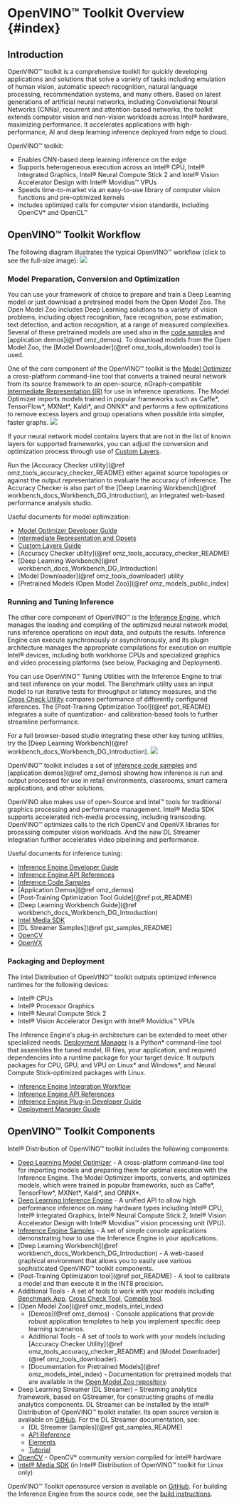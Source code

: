 # OpenVINO™ Toolkit Overview {#index}

## Introduction

OpenVINO™ toolkit is a comprehensive toolkit for quickly developing applications and solutions that solve a variety of tasks including emulation of human vision, automatic speech recognition, natural language processing, recommendation systems, and many others. Based on latest generations of artificial neural networks, including Convolutional Neural Networks (CNNs), recurrent and attention-based networks, the toolkit extends computer vision and non-vision workloads across Intel® hardware, maximizing performance. It accelerates applications with high-performance, AI and deep learning inference deployed from edge to cloud.

OpenVINO™ toolkit:

- Enables CNN-based deep learning inference on the edge
- Supports heterogeneous execution across an Intel® CPU, Intel® Integrated Graphics,  Intel® Neural Compute Stick 2 and Intel® Vision Accelerator Design with Intel® Movidius™ VPUs
- Speeds time-to-market via an easy-to-use library of computer vision functions and pre-optimized kernels
- Includes optimized calls for computer vision standards, including OpenCV\* and OpenCL™

## OpenVINO™ Toolkit Workflow

The following diagram illustrates the typical OpenVINO™ workflow (click to see the full-size image):
![](img/OpenVINO-diagram.png)

### Model Preparation, Conversion and Optimization

You can use your framework of choice to prepare and train a Deep Learning model or just download a pretrained model from the Open Model Zoo. The Open Model Zoo includes Deep Learning solutions to a variety of vision problems, including object recognition, face recognition, pose estimation, text detection, and action recognition, at a range of measured complexities.
Several of these pretrained models are used also in the [code samples](IE_DG/Samples_Overview.md) and [application demos](@ref omz_demos). To download models from the Open Model Zoo, the [Model Downloader](@ref omz_tools_downloader) tool is used.

One of the core component of the OpenVINO™ toolkit is the [Model Optimizer](MO_DG/Deep_Learning_Model_Optimizer_DevGuide.md) a cross-platform command-line
tool that converts a trained neural network from its source framework to an open-source, nGraph-compatible [Intermediate Representation (IR)](MO_DG/IR_and_opsets.md) for use in inference operations. The Model Optimizer imports models trained in popular frameworks such as Caffe*, TensorFlow*, MXNet*, Kaldi*, and ONNX* and performs a few optimizations to remove excess layers and group operations when possible into simpler, faster graphs.
![](img/OV-diagram-step2.png)

If your neural network model contains layers that are not in the list of known layers for supported frameworks, you can adjust the conversion and optimization process through use of  [Custom Layers](HOWTO/Custom_Layers_Guide.md).

Run the [Accuracy Checker utility](@ref omz_tools_accuracy_checker_README) either against source topologies or against the output representation to evaluate the accuracy of inference. The Accuracy Checker is also part of the [Deep Learning Workbench](@ref workbench_docs_Workbench_DG_Introduction), an integrated web-based performance analysis studio.

Useful documents for model optimization:
* [Model Optimizer Developer Guide](MO_DG/Deep_Learning_Model_Optimizer_DevGuide.md)
* [Intermediate Representation and Opsets](MO_DG/IR_and_opsets.md)
* [Custom Layers Guide](HOWTO/Custom_Layers_Guide.md)
* [Accuracy Checker utility](@ref omz_tools_accuracy_checker_README)
* [Deep Learning Workbench](@ref workbench_docs_Workbench_DG_Introduction)
* [Model Downloader](@ref omz_tools_downloader) utility
* [Pretrained Models (Open Model Zoo)](@ref omz_models_public_index)

### Running and Tuning Inference
The other core component of OpenVINO™ is the [Inference Engine](IE_DG/Deep_Learning_Inference_Engine_DevGuide.md), which manages the loading and compiling of the optimized neural network model, runs inference operations on input data, and outputs the results. Inference Engine can execute synchronously or asynchronously, and its plugin architecture manages the appropriate compilations for execution on multiple Intel® devices, including both workhorse CPUs and specialized graphics and video processing platforms (see below, Packaging and Deployment).

You can use OpenVINO™ Tuning Utilities with the Inference Engine to trial and test inference on your model. The Benchmark utility uses an input model to run iterative tests for throughput or latency measures, and the [Cross Check Utility](../inference-engine/tools/cross_check_tool/README.md) compares performance of differently configured inferences. The [Post-Training Optimization Tool](@ref pot_README) integrates a suite of quantization- and calibration-based tools to further streamline performance.

For a full browser-based studio integrating these other key tuning utilities, try the [Deep Learning Workbench](@ref workbench_docs_Workbench_DG_Introduction).
![](img/OV-diagram-step3.png)

OpenVINO™ toolkit includes a set of [inference code samples](IE_DG/Samples_Overview.md) and [application demos](@ref omz_demos) showing how inference is run and output processed for use in retail environments, classrooms, smart camera applications, and other solutions.

OpenVINO also makes use of open-Source and Intel™ tools for traditional graphics processing and performance management. Intel® Media SDK supports accelerated rich-media processing, including transcoding. OpenVINO™ optimizes calls to the rich OpenCV and OpenVX libraries for processing computer vision workloads. And the new DL Streamer integration further accelerates video pipelining and performance.

Useful documents for inference tuning:
* [Inference Engine Developer Guide](IE_DG/Deep_Learning_Inference_Engine_DevGuide.md)
* [Inference Engine API References](./api_references.html)
* [Inference Code Samples](IE_DG/Samples_Overview.md)
* [Application Demos](@ref omz_demos)
* [Post-Training Optimization Tool Guide](@ref pot_README)
* [Deep Learning Workbench Guide](@ref workbench_docs_Workbench_DG_Introduction)
* [Intel Media SDK](https://github.com/Intel-Media-SDK/MediaSDK)
* [DL Streamer Samples](@ref gst_samples_README)
* [OpenCV](https://docs.opencv.org/master/)
* [OpenVX](https://software.intel.com/en-us/openvino-ovx-guide)

### Packaging and Deployment
The Intel Distribution of OpenVINO™ toolkit outputs optimized inference runtimes for the following devices:
* Intel® CPUs
* Intel® Processor Graphics
* Intel® Neural Compute Stick 2
* Intel® Vision Accelerator Design with Intel® Movidius™ VPUs

The Inference Engine's plug-in architecture can be extended to meet other specialized needs. [Deployment Manager](./install_guides/deployment-manager-tool.md) is a Python* command-line tool that assembles the tuned model, IR files, your application, and required dependencies into a runtime package for your target device. It outputs packages for CPU, GPU, and VPU on Linux* and Windows*, and Neural Compute Stick-optimized packages with Linux.

* [Inference Engine Integration Workflow](IE_DG/Integrate_with_customer_application_new_API.md)
* [Inference Engine API References](./api_references.html)
* [Inference Engine Plug-in Developer Guide](./ie_plugin_api/index.html)
* [Deployment Manager Guide](./install_guides/deployment-manager-tool.md)


## OpenVINO™ Toolkit Components 

Intel® Distribution of OpenVINO™ toolkit includes the following components:

- [Deep Learning Model Optimizer](MO_DG/Deep_Learning_Model_Optimizer_DevGuide.md) - A cross-platform command-line tool for importing models and preparing them for optimal execution with the Inference Engine. The Model Optimizer imports, converts, and optimizes models, which were trained in popular frameworks, such as Caffe*, TensorFlow*, MXNet*, Kaldi*, and ONNX*.
- [Deep Learning Inference Engine](IE_DG/inference_engine_intro.md) - A unified API to allow high performance inference on many hardware types including Intel® CPU, Intel® Integrated Graphics, Intel® Neural Compute Stick 2, Intel® Vision Accelerator Design with Intel® Movidius™ vision processing unit (VPU).
- [Inference Engine Samples](IE_DG/Samples_Overview.md) - A set of simple console applications demonstrating how to use the Inference Engine in your applications.
- [Deep Learning Workbench](@ref workbench_docs_Workbench_DG_Introduction) -  A web-based graphical environment that allows you to easily use various sophisticated OpenVINO™ toolkit components.
- [Post-Training Optimization tool](@ref pot_README) - A tool to calibrate a model and then execute it in the INT8 precision.
- Additional Tools - A set of tools to work with your models including [Benchmark App](../inference-engine/tools/benchmark_tool/README.md), [Cross Check Tool](../inference-engine/tools/cross_check_tool/README.md), [Compile tool](../inference-engine/tools/compile_tool/README.md).
- [Open Model Zoo](@ref omz_models_intel_index)     
    - [Demos](@ref omz_demos) - Console applications that provide robust application templates to help you implement specific deep learning scenarios.
    - Additional Tools - A set of tools to work with your models including [Accuracy Checker Utility](@ref omz_tools_accuracy_checker_README) and [Model Downloader](@ref omz_tools_downloader).
    - [Documentation for Pretrained Models](@ref omz_models_intel_index) - Documentation for pretrained models that are available in the [Open Model Zoo repository](https://github.com/opencv/open_model_zoo).
- Deep Learning Streamer (DL Streamer) – Streaming analytics framework, based on GStreamer, for constructing graphs of media analytics components. DL Streamer can be installed by the Intel® Distribution of OpenVINO™ toolkit installer. Its open source version is available on [GitHub](https://github.com/opencv/gst-video-analytics). For the DL Streamer documentation, see:
    - [DL Streamer Samples](@ref gst_samples_README)
    - [API Reference](https://openvinotoolkit.github.io/dlstreamer_gst/)
    - [Elements](https://github.com/opencv/gst-video-analytics/wiki/Elements)
    - [Tutorial](https://github.com/opencv/gst-video-analytics/wiki/DL%20Streamer%20Tutorial)
- [OpenCV](https://docs.opencv.org/master/) - OpenCV* community version compiled for Intel® hardware
- [Intel® Media SDK](https://software.intel.com/en-us/media-sdk) (in Intel® Distribution of OpenVINO™ toolkit for Linux only)

OpenVINO™ Toolkit opensource version is available on [GitHub](https://github.com/openvinotoolkit/openvino). For building the Inference Engine from the source code, see the <a href="https://github.com/openvinotoolkit/openvino/wiki/BuildingCode">build instructions</a>.